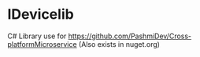 # IDevicelib

C# Library use for https://github.com/PashmiDev/Cross-platformMicroservice
(Also exists in nuget.org)
